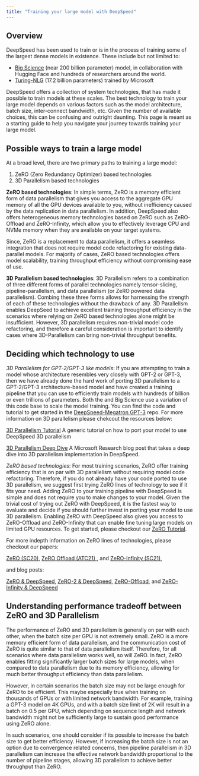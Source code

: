 ```yaml
---
title: "Training your large model with DeepSpeed"
---
```


## Overview

DeepSpeed has been used to train or is in the process of training some of the largest dense models in existence. These include but not limited to:

<!-- Placeholder -->
* [Big Science](https://bigscience.huggingface.co/) (near 200 billion parameter) model, in collaboration with Hugging Face and hundreds of researchers around the world.
* [Turing-NLG](https://www.microsoft.com/en-us/research/blog/turing-nlg-a-17-billion-parameter-language-model-by-microsoft/) (17.2 billion parameters) trained by Microsoft

DeepSpeed offers a collection of system technologies, that has made it possible to train models at these scales. The best technology to train your large model depends on various factors such as the model architecture, batch size, inter-connect bandwidth, etc. Given the number of available choices, this can be confusing and outright daunting. This page is meant as a starting guide to help you navigate your journey towards training your large model.

## Possible ways to train a large model

At a broad level, there are two primary paths to training a large model:

1. ZeRO (Zero Redundancy Optimizer) based technologies
2. 3D Parallelism based technologies

**ZeRO based technologies**: In simple terms, ZeRO is a memory efficient form of data parallelism that gives you access to the aggregate GPU memory of all the GPU devices available to you, without inefficiency caused by the data replication in data parallelism. In addition, DeepSpeed also offers heterogeneous memory technologies based on ZeRO such as ZeRO-Offload and ZeRO-Infinity, which allow you to effectively leverage CPU and NVMe memory when they are available on your target systems. 

Since, ZeRO is a replacement to data parallelism, it offers a seamless integration that does not require model code refactoring for existing data-parallel models. For majority of cases, ZeRO based technologies offers model scalability, training throughput efficiency without compromising ease of use.

**3D Parallelism based technologies**: 3D Parallelism refers to a combination of three different forms of parallel technologies namely tensor-slicing, pipeline-parallelism, and data parallelism (or ZeRO powered data parallelism). Combing these three forms allows for harnessing the strength of each of these technologies without the drawback of any. 3D Parallelism enables DeepSeed to achieve excellent training throughput efficiency in the scenarios where relying on ZeRO based technologies alone might be insufficient. However, 3D parallelism requires non-trivial model code refactoring, and therefore a careful consideration is important to identify cases where 3D-Parallelism can bring non-trivial throughput benefits.

## Deciding which technology to use

*3D Parallelism for GPT-2/GPT-3 like models*: If you are attempting to train a model whose architecture resembles very closely with GPT-2 or GPT-3, then we have already done the hard work of porting 3D parallelism to a GPT-2/GPT-3 architecture-based model and have created a training pipeline that you can use to efficiently train models with hundreds of billion or even trillions of parameters. Both the <!--Placeholder --> and Big Science use a variation of this code base to scale the model training. You can find the code and tutorial to get started in the [DeepSpeed-Megatron GPT-3](https://github.com/microsoft/megatron-deepspeed) repo. For more information on 3D parallelism please chekcout the resources below:

[3D Parallelism Tutorial](https://www.deepspeed.ai/tutorials/pipeline/) A generic tutorial on how to port your model to use DeepSpeed 3D parallelism

[3D Parallelism Deep Dive](https://www.microsoft.com/en-us/research/blog/deepspeed-extreme-scale-model-training-for-everyone/) A Microsoft Research blog post that takes a deep dive into 3D parallelism implementation in DeepSpeed.

*ZeRO based technologies*: For most training scenarios, ZeRO offer training efficiency that is on par with 3D parallelism without requiring model code refactoring. Therefore, if you do not already have your code ported to use 3D parallelism, we suggest first trying ZeRO lines of technology to see if it fits your need. Adding ZeRO to your training pipeline with DeepSpeed is simple and does not require you to make changes to your model.  Given the trivial cost of trying out ZeRO with DeepSpeed, it is the fastest way to evaluate and decide if you should further invest in porting your model to use 3D parallelism. Enabling ZeRO with DeepSpeed also gives you access to ZeRO-Offload and ZeRO-Infinity that can enable fine tuning large models on limited GPU resources. To get started, please checkout our [ZeRO Tutorial](https://www.deepspeed.ai/tutorials/zero/). 
  
For more indepth information on ZeRO lines of technologies, please checkout our papers: 

[ZeRO (SC20)](https://arxiv.org/pdf/1910.02054.pdf), [ZeRO Offload (ATC21) ](https://www.usenix.org/system/files/atc21-ren-jie.pdf), and [ZeRO-Infinity (SC21)](https://arxiv.org/pdf/2104.07857.pdf), 

and blog posts:

[ZeRO & DeepSpeed](https://www.microsoft.com/en-us/research/blog/zero-deepspeed-new-system-optimizations-enable-training-models-with-over-100-billion-parameters/ ), [ZeRO-2 & DeepSpeed](https://www.microsoft.com/en-us/research/blog/zero-2-deepspeed-shattering-barriers-of-deep-learning-speed-scale/ ), [ZeRO-Offload](https://www.microsoft.com/en-us/research/blog/deepspeed-extreme-scale-model-training-for-everyone/ ), and [ZeRO-Infinity & DeepSpeed](https://www.microsoft.com/en-us/research/blog/zero-infinity-and-deepspeed-unlocking-unprecedented-model-scale-for-deep-learning-training/ ) 
 
## Understanding performance tradeoff between ZeRO and 3D Parallelism

The performance of ZeRO and 3D parallelism is generally on par with each other, when the batch size per GPU is not extremely small. ZeRO is a more memory efficient form of data parallelism, and the communication cost of ZeRO is quite similar to that of data parallelism itself. Therefore, for all scenarios where data parallelism works well, so will ZeRO. In fact, ZeRO enables fitting significantly larger batch sizes for large models, when compared to data parallelism due to its memory efficiency, allowing for much better throughput efficiency than data parallelism. 

However, in certain scenarios the batch size may not be large enough for ZeRO to be efficient. This maybe especially true when training on thousands of GPUs or with limited network bandwidth. For example, training a GPT-3 model on 4K GPUs, and with a batch size limit of 2K will result in a batch on 0.5 per GPU, which depending on sequence length and network bandwidth might not be sufficiently large to sustain good performance using ZeRO alone. 

In such scenarios, one should consider if its possible to increase the batch size to get better efficiency. However, if increasing the batch size is not an option due to convergence related concerns, then pipeline parallelism in 3D parallelism can increase the effective network bandwidth proportional to the number of pipeline stages, allowing 3D parallelism to achieve better throughput than ZeRO. 
